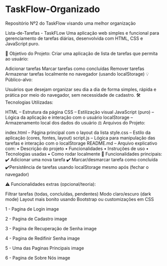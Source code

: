 # TaskFlow-Organizado
Repositório Nº2 do TaskFlow visando uma melhor organização 

Lista-de-Tarefas - TaskFLow Uma aplicação web simples e funcional para gerenciamento de tarefas diárias, desenvolvida com HTML, CSS e JavaScript puro.

🎯 Objetivo do Projeto: Criar uma aplicação de lista de tarefas que permita ao usuário:

Adicionar tarefas
Marcar tarefas como concluídas
Remover tarefas
Armazenar tarefas localmente no navegador (usando localStorage)
💡 Público-alvo:

Usuários que desejam organizar seu dia a dia de forma simples, rápida e prática por meio do navegador, sem necessidade de cadastro.
🛠️ Tecnologias Utilizadas:

HTML – Estrutura da página
CSS – Estilização visual
JavaScript (puro) – Lógica da aplicação e interação com o usuário
localStorage – Armazenamento local dos dados do usuário
⚖️ Arquivos do Projeto:

index.html – Página principal com o layout da lista
style.css – Estilo da aplicação (cores, fontes, layout)
script.js – Lógica para manipulação das tarefas e interação com o localStorage
README.md – Arquivo explicativo com: • Descrição do projeto • Funcionalidades • Instruções de uso • Tecnologias usadas • Como rodar localmente
🌟 Funcionalidades principais: ✔️ Adicionar uma nova tarefa ✔️ Marcar/desmarcar tarefa como concluída ✔️Persistência de tarefas usando localStorage mesmo após (fechar o navegador)

⚠️ Funcionalidades extras (opcional/teoria):

Filtrar tarefas (todas, concluídas, pendentes)
Modo claro/escuro (dark mode)
Layout mais bonito usando Bootstrap ou customizações em CSS

1 - Pagina de Login image

2 - Pagina de Cadastro image

3 - Pagina de Recuperação de Senha image

4 - Pagina de Redifinir Senha image

5 - Uma das Paginas Principais image

6 - Pagina de Sobre Nós image
